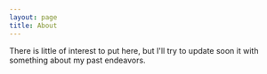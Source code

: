 ```yaml
---
layout: page
title: About
---
```


There is little of interest to put here, but I'll try to update soon it with something about my past endeavors.